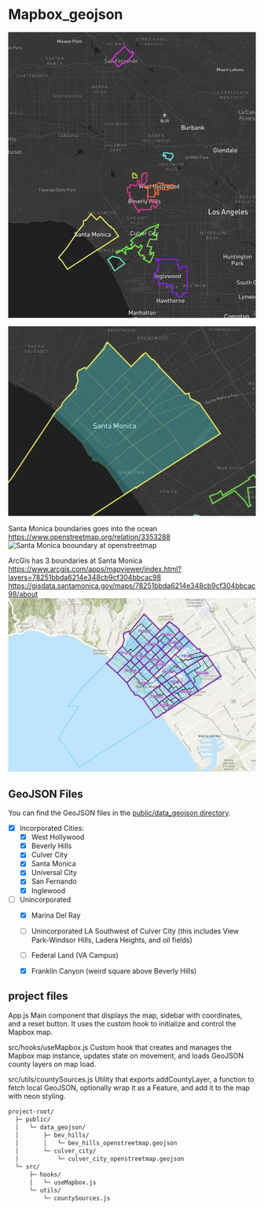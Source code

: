 # Mapbox_geojson



![Screenshot of the App](./assets/screenshot.png)

![Screenshot with arcgis block2 boundary  ](./assets/screenshot2.png)

Santa Monica boundaries goes into the ocean
https://www.openstreetmap.org/relation/3353288
![Santa Monica booundary at openstreetmap](./assets/screenshot3.png)

ArcGis has 3 boundaries at Santa Monica
https://www.arcgis.com/apps/mapviewer/index.html?layers=78251bbda6214e348cb9cf304bbcac98
https://gisdata.santamonica.gov/maps/78251bbda6214e348cb9cf304bbcac98/about
![ArcGis has 3 boundaries for Santa Monica](./assets/screenshot4.png)


## GeoJSON Files

You can find the GeoJSON files in the [public/data_geojson directory](https://github.com/ykimdeveloper/Mapbox_geojson/tree/main/public/data_geojson).


  - [x] Incorporated Cities:
    - [x] West Hollywood
    - [x] Beverly Hills
    - [x] Culver City
    - [x] Santa Monica
    - [x] Universal City
    - [x] San Fernando 
    - [x] Inglewood 
  - [ ] Unincorporated
    - [x] Marina Del Ray
    - [ ] Unincorporated LA Southwest of Culver City (this includes View Park-Windsor Hills, Ladera Heights, and oil fields)
    - [ ] Federal Land (VA Campus)
    - [x] Franklin Canyon (weird square above Beverly Hills)





## project files


App.js Main component that displays the map, sidebar with coordinates, and a reset button. It uses the custom hook to initialize and control the Mapbox map.

src/hooks/useMapbox.js Custom hook that creates and manages the Mapbox map instance, updates state on movement, and loads GeoJSON county layers on map load.

src/utils/countySources.js Utility that exports addCountyLayer, a function to fetch local GeoJSON, optionally wrap it as a Feature, and add it to the map with neon styling.

```Md
project-root/
  ├─ public/
  │   └─ data_geojson/
  │       ├─ bev_hills/
  │       │   └─ bev_hills_openstreetmap.geojson
  │       └─ culver_city/
  │           └─ culver_city_openstreetmap.geojson
  └─ src/
      ├─ hooks/
      │   └─ useMapbox.js
      └─ utils/
          └─ countySources.js
```







